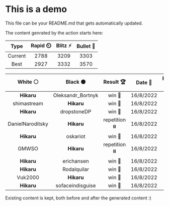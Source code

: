 # This is a demo

This file can be your README.md that gets automatically updated.

The content genrated by the action starts here:

<!--START_SECTION:chessStats-->
<!-- Automatically generated with https://github.com/Balastrong/chess-stats-action -->

| Type | Rapid ⏲️ | Blitz ⚡ | Bullet 🔫 |
|:---:|:---:|:---:|:---:|
| Current | 2788 | 3209 | 3303 |
| Best | 2927 | 3332 | 3570 |

| White ⚪ | Black ⚫ | Result 🏆 | Date 📅 | Position 🗺️ | Type 🕕 |
|:---:|:---:|:---:|:---:|:---:|:---:|
| **Hikaru** | Oleksandr_Bortnyk | win 🥇 | 16/8/2022 | <a href="http://www.ee.unb.ca/cgi-bin/tervo/fen.pl?select=7Q/5Q2/2k5/4P3/5P2/8/3q2PK/8 b - -">Link</a> | Blitz |
| shimastream | **Hikaru** | win 🥇 | 16/8/2022 | <a href="http://www.ee.unb.ca/cgi-bin/tervo/fen.pl?select=6k1/8/P1p2p2/4pNp1/3p1nP1/5PK1/4q2R/Q3b3 w - -">Link</a> | Blitz |
| **Hikaru** | dropstoneDP | win 🥇 | 16/8/2022 | <a href="http://www.ee.unb.ca/cgi-bin/tervo/fen.pl?select=7k/5pp1/7p/1ppBpQ2/3qP3/3P4/4K3/1R6 b - -">Link</a> | Blitz |
| DanielNaroditsky | **Hikaru** | repetition ⏸️ | 16/8/2022 | <a href="http://www.ee.unb.ca/cgi-bin/tervo/fen.pl?select=r1b1kb1r/ppp2ppp/3q4/8/P2Q4/8/1PP2PPP/RNB2RK1 w kq -">Link</a> | Blitz |
| **Hikaru** | oskariot | win 🥇 | 16/8/2022 | <a href="http://www.ee.unb.ca/cgi-bin/tervo/fen.pl?select=7r/5pk1/5Pp1/1p5p/3N1P2/P1PP1q2/1P6/1K1R4 b - -">Link</a> | Blitz |
| GMWSO | **Hikaru** | repetition ⏸️ | 16/8/2022 | <a href="http://www.ee.unb.ca/cgi-bin/tervo/fen.pl?select=r1b1kb1r/ppp2ppp/3q4/8/P2Q4/8/1PP2PPP/RNB2RK1 w kq -">Link</a> | Blitz |
| **Hikaru** | erichansen | win 🥇 | 16/8/2022 | <a href="http://www.ee.unb.ca/cgi-bin/tervo/fen.pl?select=4r1kQ/2b2p2/1pp3p1/p5q1/2n1P2R/6PB/P3P1K1/5R2 b - -">Link</a> | Blitz |
| **Hikaru** | Rodalquilar | win 🥇 | 16/8/2022 | <a href="http://www.ee.unb.ca/cgi-bin/tervo/fen.pl?select=7R/1p6/k1p5/8/1r5R/8/2K5/8 b - -">Link</a> | Blitz |
| Vuk2000 | **Hikaru** | win 🥇 | 16/8/2022 | <a href="http://www.ee.unb.ca/cgi-bin/tervo/fen.pl?select=r5k1/p5bR/2p1p3/2PpP1q1/2n2p2/5Q2/P7/2B3K1 w - -">Link</a> | Blitz |
| **Hikaru** | sofaceindisguise | win 🥇 | 16/8/2022 | <a href="http://www.ee.unb.ca/cgi-bin/tervo/fen.pl?select=8/2n2kp1/5p2/2B1p2p/2B1P2P/r1P3P1/5P2/6K1 b - -">Link</a> | Blitz |

<!--END_SECTION:chessStats-->

Existing content is kept, both before and after the generated content :)
